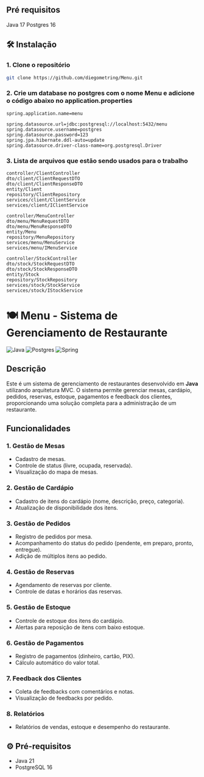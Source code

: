 ## Pré requisitos

Java 17
Postgres 16

## 🛠️ Instalação

### 1. Clone o repositório

```bash
git clone https://github.com/diegometring/Menu.git
```

### 2. Crie um database no postgres com o nome Menu e adicione o código abaixo no application.properties

```
spring.application.name=menu

spring.datasource.url=jdbc:postgresql://localhost:5432/menu
spring.datasource.username=postgres
spring.datasource.password=123
spring.jpa.hibernate.ddl-auto=update
spring.datasource.driver-class-name=org.postgresql.Driver
```

### 3. Lista de arquivos que estão sendo usados para o trabalho

```
controller/ClientController
dto/client/ClientRequestDTO
dto/client/ClientResponseDTO
entity/Client
repository/ClientRepository
services/client/ClientService
services/client/IClientService

controller/MenuController
dto/menu/MenuRequestDTO
dto/menu/MenuResponseDTO
entity/Menu
repository/MenuRepository
services/menu/MenuService
services/menu/IMenuService

controller/StockController
dto/stock/StockRequestDTO
dto/stock/StockResponseDTO
entity/Stock
repository/StockRepository
services/stock/StockService
services/stock/IStockService
```

















# 🍽️ Menu - Sistema de Gerenciamento de Restaurante

![Java](https://img.shields.io/badge/java-%23ED8B00.svg?&style=for-the-badge&logo=java&logoColor=white)
![Postgres](https://img.shields.io/badge/postgres-%23316192.svg?style=for-the-badge&logo=postgresql&logoColor=white)
![Spring](https://img.shields.io/badge/Spring-6DB33F?style=for-the-badge&logo=spring&logoColor=white)

## Descrição

Este é um sistema de gerenciamento de restaurantes desenvolvido em **Java** utilizando arquitetura MVC. O sistema
permite gerenciar mesas, cardápio, pedidos, reservas, estoque, pagamentos e feedback dos clientes, proporcionando uma
solução completa para a administração de um restaurante.



## Funcionalidades

### 1. **Gestão de Mesas**
- Cadastro de mesas.
- Controle de status (livre, ocupada, reservada).
- Visualização do mapa de mesas.

### 2. **Gestão de Cardápio**
- Cadastro de itens do cardápio (nome, descrição, preço, categoria).
- Atualização de disponibilidade dos itens.

### 3. **Gestão de Pedidos**
- Registro de pedidos por mesa.
- Acompanhamento do status do pedido (pendente, em preparo, pronto, entregue).
- Adição de múltiplos itens ao pedido.

### 4. **Gestão de Reservas**
- Agendamento de reservas por cliente.
- Controle de datas e horários das reservas.

### 5. **Gestão de Estoque**
- Controle de estoque dos itens do cardápio.
- Alertas para reposição de itens com baixo estoque.

### 6. **Gestão de Pagamentos**
- Registro de pagamentos (dinheiro, cartão, PIX).
- Cálculo automático do valor total.

### 7. **Feedback dos Clientes**
- Coleta de feedbacks com comentários e notas.
- Visualização de feedbacks por pedido.

### 8. **Relatórios**
- Relatórios de vendas, estoque e desempenho do restaurante.

## ⚙️ Pré-requisitos

- Java 21
- PostgreSQL 16


